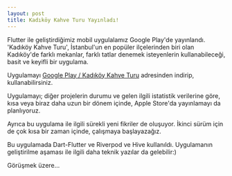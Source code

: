 ```yaml
---
layout: post
title: Kadıköy Kahve Turu Yayınladı!
---
```


Flutter ile geliştirdiğimiz mobil uygulalamız Google Play'de yayınlandı. 'Kadıköy Kahve Turu', İstanbul'un en popüler ilçelerinden biri olan Kadıköy'de farklı mekanlar, farklı tatlar denemek isteyenlerin kullanabileceği, basit ve keyifli bir uygulama. 

Uygulamayı [Google Play / Kadıköy Kahve Turu](https://play.google.com/store/apps/details?id=com.latmosapps.kadikoy_kahve_turu&pli=1) adresinden indirip, kullanabilirsiniz.

Uygulamayı; diğer projelerin durumu ve gelen ilgili istatistik verilerine göre, kısa veya biraz daha uzun bir dönem içinde, Apple Store'da yayınlamayı da planlıyoruz.

Ayrıca bu uygulama ile ilgili sürekli yeni fikriler de oluşuyor. İkinci sürüm için de çok kısa bir zaman içinde, çalışmaya başlayazağız. 

Bu uygulamada Dart-Flutter ve  Riverpod ve Hive kullanıldı. Uygulamanın geliştirilme aşaması ile ilgili daha teknik yazılar da gelebilir:)

Görüşmek üzere...

